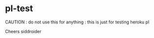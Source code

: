 # pl-test
CAUTION : do not use this for anything : this is just for testing heroku pl

Cheers
siddroider

